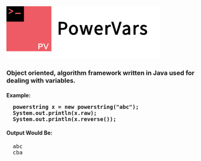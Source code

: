 <img src="https://raw.githubusercontent.com/hershyz/powervars/master/assets/logo.png"/>
<h3>Object oriented, algorithm framework written in Java used for dealing with variables.</h3>

<h4>Example:</p>
<pre>
  powerstring x = new powerstring("abc");
  System.out.println(x.raw);
  System.out.println(x.reverse());
</pre>

<h4>Output Would Be:</h4>
<pre>
  abc
  cba
</pre>
